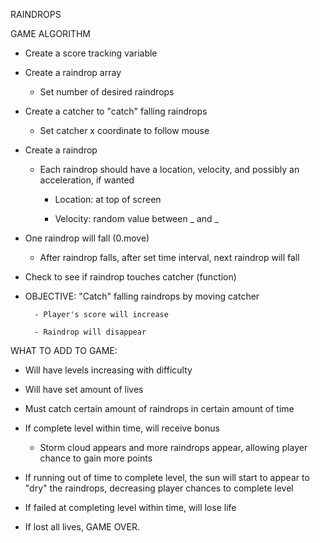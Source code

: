 RAINDROPS

GAME ALGORITHM

- Create a score tracking variable

- Create a raindrop array

	- Set number of desired raindrops

- Create a catcher to "catch" falling raindrops

	- Set catcher x coordinate to follow mouse

- Create a raindrop
	
	- Each raindrop should have a location, velocity, and possibly an acceleration, if wanted
		
		- Location: at top of screen
		
		- Velocity: random value between _ and _ 

- One raindrop will fall (0.move)

	- After raindrop falls, after set time interval, next raindrop will fall

- Check to see if raindrop touches catcher (function)

- OBJECTIVE: "Catch" falling raindrops by moving catcher
		
		- Player's score will increase

		- Raindrop will disappear

WHAT TO ADD TO GAME:

- Will have levels increasing with difficulty

- Will have set amount of lives

- Must catch certain amount of raindrops in certain amount of time

- If complete level within time, will receive bonus

	- Storm cloud appears and more raindrops appear, allowing player chance to gain more points

- If running out of time to complete level, the sun will start to appear to "dry" the raindrops, decreasing player chances to complete level

- If failed at completing level within time, will lose life

- If lost all lives, GAME OVER.



	  
